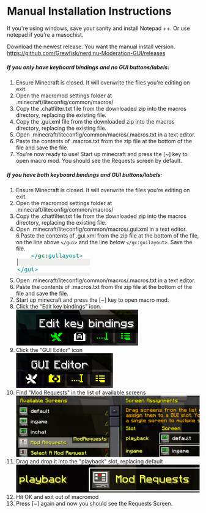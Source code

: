 # Manual Installation Instructions
If you're using windows, save your sanity and install Notepad ++. Or use notepad if you're a masochist.

Download the newest release. You want the manual install version.
https://github.com/Grewfisk/nerd.nu-Moderation-GUI/releases

##### If you only have keyboard bindings and no GUI buttons/labels:
1. Ensure Minecraft is closed. It will overwrite the files you're editing on exit.
2. Open the macromod settings folder at .minecraft/liteconfig/common/macros/
3. Copy the .chatfilter.txt file from the downloaded zip into the macros directory, replacing the existing file.
4. Copy the .gui.xml  file from the downloaded zip into the macros directory, replacing the existing file.
5. Open .minecraft/liteconfig/common/macros/.macros.txt in a text editor.
6. Paste the contents of .macros.txt from the zip file at the bottom of the file and save the file.
7. You're now ready to use! Start up minecraft and press the [~] key to open macro mod. You should see the Requests screen by default.

##### If you have both keyboard bindings and GUI buttons/labels:
1. Ensure Minecraft is closed. It will overwrite the files you're editing on exit.
2. Open the macromod settings folder at .minecraft/liteconfig/common/macros/
3. Copy the .chatfilter.txt file from the downloaded zip into the macros directory, replacing the existing file.
5. Open .minecraft/liteconfig/common/macros/.gui.xml in a text editor.
6.Paste the contents of .gui.xml from the zip file at the bottom of the file, on the line above `</gui>` and the line below `</gc:guilayout>`. Save the file.<br />![Paste between the tags on a new line](https://raw.githubusercontent.com/Grewfisk/nerd.nu-Moderation-GUI/master/images/editguixml.png)
7. Open .minecraft/liteconfig/common/macros/.macros.txt in a text editor.
8. Paste the contents of .macros.txt from the zip file at the bottom of the file and save the file.
9. Start up minecraft and press the [~] key to open macro mod.
10. Click the "Edit key bindings" icon.<br />![Edit key bindings](https://raw.githubusercontent.com/Grewfisk/nerd.nu-Moderation-GUI/master/images/editkeybindings.png)
11. Click the "GUI Editor" icon<br />![GUI Editor](https://raw.githubusercontent.com/Grewfisk/nerd.nu-Moderation-GUI/master/images/guieditor.png)
12. Find "Mod Requests" in the list of available screens<br />![Available screens](https://raw.githubusercontent.com/Grewfisk/nerd.nu-Moderation-GUI/master/images/availablescreens.png)
13. Drag and drop it into the "playback" slot, replacing default<br />![playback default](https://raw.githubusercontent.com/Grewfisk/nerd.nu-Moderation-GUI/master/images/playbackdefault.png)
14. Hit OK and exit out of macromod
15. Press [~] again and now you should see the Requests Screen.
